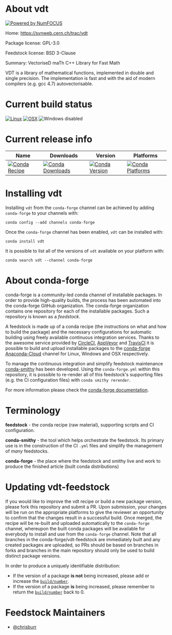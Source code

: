 About vdt
=========

[![Powered by NumFOCUS](https://img.shields.io/badge/powered%20by-NumFOCUS-orange.svg?style=flat&colorA=E1523D&colorB=007D8A)](http://numfocus.org)

Home: https://svnweb.cern.ch/trac/vdt

Package license: GPL-3.0

Feedstock license: BSD 3-Clause

Summary: VectoriseD maTh C++ Library for Fast Math

VDT is a library of mathematical functions, implemented in double and
single precision. The implementation is fast and with the aid of modern
compilers (e.g. gcc 4.7) autovectorisable.


Current build status
====================

[![Linux](https://img.shields.io/circleci/project/github/conda-forge/vdt-feedstock/master.svg?label=Linux)](https://circleci.com/gh/conda-forge/vdt-feedstock)
[![OSX](https://img.shields.io/travis/conda-forge/vdt-feedstock/master.svg?label=macOS)](https://travis-ci.org/conda-forge/vdt-feedstock)
![Windows disabled](https://img.shields.io/badge/Windows-disabled-lightgrey.svg)

Current release info
====================

| Name | Downloads | Version | Platforms |
| --- | --- | --- | --- |
| [![Conda Recipe](https://img.shields.io/badge/recipe-vdt-green.svg)](https://anaconda.org/conda-forge/vdt) | [![Conda Downloads](https://img.shields.io/conda/dn/conda-forge/vdt.svg)](https://anaconda.org/conda-forge/vdt) | [![Conda Version](https://img.shields.io/conda/vn/conda-forge/vdt.svg)](https://anaconda.org/conda-forge/vdt) | [![Conda Platforms](https://img.shields.io/conda/pn/conda-forge/vdt.svg)](https://anaconda.org/conda-forge/vdt) |

Installing vdt
==============

Installing `vdt` from the `conda-forge` channel can be achieved by adding `conda-forge` to your channels with:

```
conda config --add channels conda-forge
```

Once the `conda-forge` channel has been enabled, `vdt` can be installed with:

```
conda install vdt
```

It is possible to list all of the versions of `vdt` available on your platform with:

```
conda search vdt --channel conda-forge
```


About conda-forge
=================

conda-forge is a community-led conda channel of installable packages.
In order to provide high-quality builds, the process has been automated into the
conda-forge GitHub organization. The conda-forge organization contains one repository
for each of the installable packages. Such a repository is known as a *feedstock*.

A feedstock is made up of a conda recipe (the instructions on what and how to build
the package) and the necessary configurations for automatic building using freely
available continuous integration services. Thanks to the awesome service provided by
[CircleCI](https://circleci.com/), [AppVeyor](https://www.appveyor.com/)
and [TravisCI](https://travis-ci.org/) it is possible to build and upload installable
packages to the [conda-forge](https://anaconda.org/conda-forge)
[Anaconda-Cloud](https://anaconda.org/) channel for Linux, Windows and OSX respectively.

To manage the continuous integration and simplify feedstock maintenance
[conda-smithy](https://github.com/conda-forge/conda-smithy) has been developed.
Using the ``conda-forge.yml`` within this repository, it is possible to re-render all of
this feedstock's supporting files (e.g. the CI configuration files) with ``conda smithy rerender``.

For more information please check the [conda-forge documentation](https://conda-forge.org/docs/).

Terminology
===========

**feedstock** - the conda recipe (raw material), supporting scripts and CI configuration.

**conda-smithy** - the tool which helps orchestrate the feedstock.
                   Its primary use is in the construction of the CI ``.yml`` files
                   and simplify the management of *many* feedstocks.

**conda-forge** - the place where the feedstock and smithy live and work to
                  produce the finished article (built conda distributions)


Updating vdt-feedstock
======================

If you would like to improve the vdt recipe or build a new
package version, please fork this repository and submit a PR. Upon submission,
your changes will be run on the appropriate platforms to give the reviewer an
opportunity to confirm that the changes result in a successful build. Once
merged, the recipe will be re-built and uploaded automatically to the
`conda-forge` channel, whereupon the built conda packages will be available for
everybody to install and use from the `conda-forge` channel.
Note that all branches in the conda-forge/vdt-feedstock are
immediately built and any created packages are uploaded, so PRs should be based
on branches in forks and branches in the main repository should only be used to
build distinct package versions.

In order to produce a uniquely identifiable distribution:
 * If the version of a package **is not** being increased, please add or increase
   the [``build/number``](https://conda.io/docs/user-guide/tasks/build-packages/define-metadata.html#build-number-and-string).
 * If the version of a package **is** being increased, please remember to return
   the [``build/number``](https://conda.io/docs/user-guide/tasks/build-packages/define-metadata.html#build-number-and-string)
   back to 0.

Feedstock Maintainers
=====================

* [@chrisburr](https://github.com/chrisburr/)

